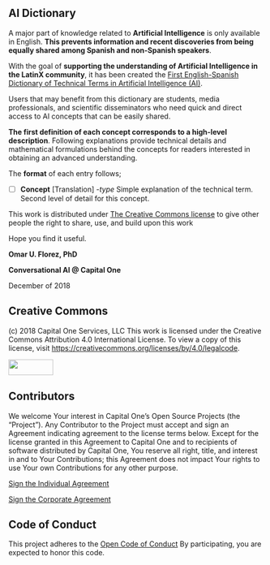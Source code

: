 ## AI Dictionary

A major part of knowledge related to **Artificial Intelligence** is only available in English. **This prevents information and recent discoveries from being equally shared among Spanish and non-Spanish speakers**. 

With the goal of **supporting the understanding of Artificial Intelligence in the LatinX community**, it has been created the [First English-Spanish Dictionary of Technical Terms in Artificial Intelligence (AI)](https://github.com/capitalone/AI_Dictionary_English_Spanish/blob/master/release/AI_Dictionary.pdf).  

Users that may benefit from this dictionary are students, media professionals, and scientific disseminators who need quick and direct access to AI concepts that can be easily shared.

**The first definition of each concept corresponds to a high-level description**. Following explanations provide technical details and mathematical formulations behind the concepts for readers interested in obtaining an advanced understanding. 

The **format** of each entry follows;


- [ ] **Concept** [Translation] -*type* Simple explanation of the technical term. Second level of detail for this concept.

  
This work is distributed under [The Creative Commons license](https://creativecommons.org/licenses/by/4.0/legalcode) to give other people the right to share, use, and build upon this work 

Hope you find it useful. 

**Omar U. Florez, PhD**

**Conversational AI @ Capital One**

December of 2018

## Creative Commons
(c) 2018 Capital One Services, LLC 
This work is licensed under the Creative Commons Attribution 4.0 International License. To view a copy of this license, visit https://creativecommons.org/licenses/by/4.0/legalcode.
<p align="left">
  <img src="https://mirrors.creativecommons.org/presskit/buttons/88x31/png/by.png" width="88" height="31">
</p>


## Contributors

We welcome Your interest in Capital One’s Open Source Projects (the
“Project”). Any Contributor to the Project must accept and sign an
Agreement indicating agreement to the license terms below. Except for
the license granted in this Agreement to Capital One and to recipients
of software distributed by Capital One, You reserve all right, title,
and interest in and to Your Contributions; this Agreement does not
impact Your rights to use Your own Contributions for any other purpose.

[Sign the Individual Agreement](https://docs.google.com/forms/d/19LpBBjykHPox18vrZvBbZUcK6gQTj7qv1O5hCduAZFU/viewform)

[Sign the Corporate Agreement](https://docs.google.com/forms/d/e/1FAIpQLSeAbobIPLCVZD_ccgtMWBDAcN68oqbAJBQyDTSAQ1AkYuCp_g/viewform?usp=send_form)


## Code of Conduct

This project adheres to the [Open Code of Conduct](https://developer.capitalone.com/single/code-of-conduct)
By participating, you are
expected to honor this code.
